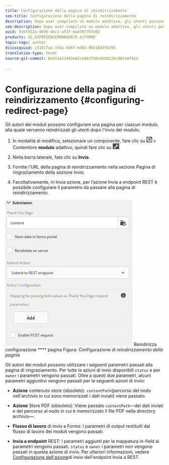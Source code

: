 ```yaml
---
title: Configurazione della pagina di reindirizzamento
seo-title: Configurazione della pagina di reindirizzamento
description: Dopo aver compilato un modulo adattivo, gli utenti possono essere reindirizzati a una pagina Web che gli autori del modulo possono configurare durante la creazione del modulo.
seo-description: Dopo aver compilato un modulo adattivo, gli utenti possono essere reindirizzati a una pagina Web che gli autori del modulo possono configurare durante la creazione del modulo.
uuid: 5a5f912a-9696-4bc1-af3f-ead78f767e02
products: SG_EXPERIENCEMANAGER/6.4/FORMS
topic-tags: author
discoiquuid: c51817aa-193a-4d4f-bd83-06518ddfb395
translation-type: tm+mt
source-git-commit: 8cbfa421443e62c0483756e9d5812bc987a9f91d

---
```



# Configurazione della pagina di reindirizzamento {#configuring-redirect-page}

Gli autori dei moduli possono configurare una pagina per ciascun modulo, alla quale verranno reindirizzati gli utenti dopo l&#39;invio del modulo.

1. In modalità di modifica, selezionare un componente, fare clic su ![campo](assets/field-level.png) > Contenitore **modulo** adattivo, quindi fare clic su ![cmppr](assets/cmppr.png).

1. Nella barra laterale, fate clic su **Invia**.

1. Fornite l’URL della pagina di reindirizzamento nella sezione Pagina di ringraziamento della sezione Invio.
1. Facoltativamente, in Invia azione, per l’azione Invia a endpoint REST è possibile configurare il parametro da passare alla pagina di reindirizzamento.

![](assets/thank-you-setting-1.png) Reindirizza configurazione **** pagina Figura: Configurazione *di reindirizzamento della pagina*

Gli autori dei moduli possono utilizzare i seguenti parametri passati alla pagina di ringraziamento. Per tutte le azioni di invio disponibili `status` e per `owner` i parametri vengono passati. Oltre a questi due parametri, alcuni parametri aggiuntivi vengono passati per le seguenti azioni di invio:

* **Azione** contenuto store (obsoleto): `contentPath`(percorso del nodo nell&#39;archivio in cui sono memorizzati i dati inviati) viene passato.

* **Azione** Store PDF (obsoleto): Viene passato `contentPath`—dei dati inviati e del percorso al nodo in cui è memorizzato il file PDF nella directory archivio—.

* **Flusso di lavoro** di invio a Forms: I parametri di output restituiti dal flusso di lavoro dei moduli vengono passati.

* **Invia a endpoint** REST: I parametri aggiunti per la mappatura in-field ai parametri vengono passati. `status` e `owner` i parametri non vengono passati in questa azione di invio. Per ulteriori informazioni, vedere [Configurazione dell&#39;azione](/help/forms/using/configuring-submit-actions.md)di invio dell&#39;endpoint Invia a REST.


